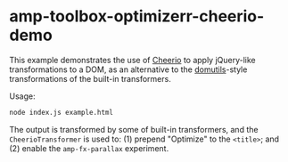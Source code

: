 # amp-toolbox-optimizerr-cheerio-demo

This example demonstrates the use of
[Cheerio](https://github.com/cheeriojs/cheerio) to apply jQuery-like
transformations to a DOM, as an alternative to the
[domutils](https://github.com/fb55/domutils)-style transformations of the
built-in transformers.

Usage:

```sh
node index.js example.html
```

The output is transformed by some of built-in transformers, and the
`CheerioTransformer` is used to: (1) prepend "Optimize" to the `<title>`; and (2)
enable the `amp-fx-parallax` experiment.